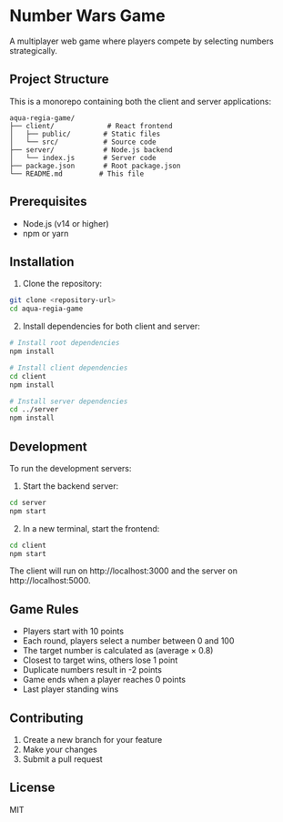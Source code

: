 # Number Wars Game

A multiplayer web game where players compete by selecting numbers strategically.

## Project Structure

This is a monorepo containing both the client and server applications:

```
aqua-regia-game/
├── client/             # React frontend
│   ├── public/        # Static files
│   └── src/           # Source code
├── server/            # Node.js backend
│   └── index.js       # Server code
├── package.json       # Root package.json
└── README.md         # This file
```

## Prerequisites

- Node.js (v14 or higher)
- npm or yarn

## Installation

1. Clone the repository:
```bash
git clone <repository-url>
cd aqua-regia-game
```

2. Install dependencies for both client and server:
```bash
# Install root dependencies
npm install

# Install client dependencies
cd client
npm install

# Install server dependencies
cd ../server
npm install
```

## Development

To run the development servers:

1. Start the backend server:
```bash
cd server
npm start
```

2. In a new terminal, start the frontend:
```bash
cd client
npm start
```

The client will run on http://localhost:3000 and the server on http://localhost:5000.

## Game Rules

- Players start with 10 points
- Each round, players select a number between 0 and 100
- The target number is calculated as (average × 0.8)
- Closest to target wins, others lose 1 point
- Duplicate numbers result in -2 points
- Game ends when a player reaches 0 points
- Last player standing wins

## Contributing

1. Create a new branch for your feature
2. Make your changes
3. Submit a pull request

## License

MIT 